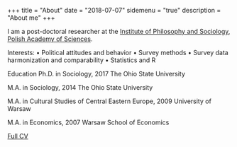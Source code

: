 +++
title = "About"
date = "2018-07-07"
sidemenu = "true"
description = "About me"
+++

I am a post-doctoral researcher at the [Institute of Philosophy and Sociology, Polish Academy of Sciences](http://ifispan.waw.pl/). 

Interests:
• Political attitudes and behavior
• Survey methods
• Survey data harmonization and comparability
• Statistics and R

Education
Ph.D. in Sociology, 2017
The Ohio State University

M.A. in Sociology, 2014
The Ohio State University

M.A. in Cultural Studies of Central Eastern Europe, 2009
University of Warsaw

M.A. in Economics, 2007
Warsaw School of Economics

[Full CV](https://pan-pl.academia.edu/MartaKolczynska/CurriculumVitae) 
